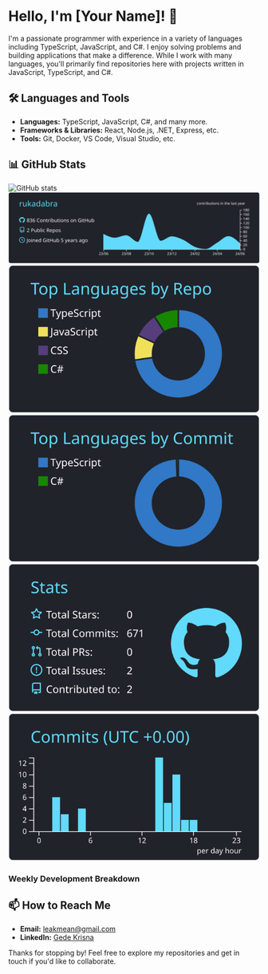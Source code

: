 
# Hello, I'm [Your Name]! 👋

I'm a passionate programmer with experience in a variety of languages including TypeScript, JavaScript, and C#. I enjoy solving problems and building applications that make a difference. While I work with many languages, you'll primarily find repositories here with projects written in JavaScript, TypeScript, and C#.

## 🛠️ Languages and Tools

- **Languages:** TypeScript, JavaScript, C#, and many more.
- **Frameworks & Libraries:** React, Node.js, .NET, Express, etc.
- **Tools:** Git, Docker, VS Code, Visual Studio, etc.

## 📊 GitHub Stats
![GitHub stats](https://github-readme-stats.vercel.app/api?username=rukadabra&show_icons=true&count_private=true)
[![](https://raw.githubusercontent.com/rukadabra/rukadabra/master/profile-summary-card-output/react/0-profile-details.svg)](https://github.com/vn7n24fzkq/github-profile-summary-cards)
[![](https://raw.githubusercontent.com/rukadabra/rukadabra/master/profile-summary-card-output/react/1-repos-per-language.svg)](https://github.com/vn7n24fzkq/github-profile-summary-cards) [![](https://raw.githubusercontent.com/rukadabra/rukadabra/master/profile-summary-card-output/react/2-most-commit-language.svg)](https://github.com/vn7n24fzkq/github-profile-summary-cards)
[![](https://raw.githubusercontent.com/rukadabra/rukadabra/master/profile-summary-card-output/react/3-stats.svg)](https://github.com/vn7n24fzkq/github-profile-summary-cards) [![](https://raw.githubusercontent.com/rukadabra/rukadabra/master/profile-summary-card-output/react/4-productive-time.svg)](https://github.com/vn7n24fzkq/github-profile-summary-cards)

### Weekly Development Breakdown
<!--START_SECTION:waka-->
<!--END_SECTION:waka-->

## 📫 How to Reach Me

- **Email:** [leakmean@gmail.com](mailto:leakmean@gmail.com)
- **LinkedIn:** [Gede Krisna](https://www.linkedin.com/in/gede-krisna-832b35211/)

Thanks for stopping by! Feel free to explore my repositories and get in touch if you'd like to collaborate.

